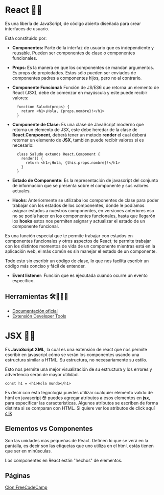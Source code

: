 # React 🎁😘

Es una libería de JavaScript, de código abierto diseñada para crear interfaces de usuario.

Está constituido por:

- __Componentes:__ Parte de la interfaz de usuario que es independiente y reusable. Pueden ser componentes de clase o componentes funcionales.

- __Props:__ Es la manera en que los componentes se mandan argumentos. Es props de propiedades. Estos sólo pueden ser enviados de componentes padres a componentes hijos, pero no al contrario.

- __Componente Funcional:__ Función de JS/ES6 que retorna un elemento de React (JSX), debe de comenzar en mayúscula y este puede recibir valores:

        function Saludo(props) {
          return <h1>¡Hola, {props.nombre}!</h1>
        }

- __Componente de Clase:__ Es una clase de JavaScript moderno que retorna un elemento de JSX, este debe heredar de la clase de __React.Component__, deberá tener un metodo __render__ el cual deberá retornar un elemento de __JSX__, también puede recibir valores si es necesario:

        class Saludo extends React.Component {
          render() {
            return <h1>¡Hola, {this.props.nombre}!</h1>
          }
        }

- __Estado de Componente:__ Es la representación de javascript del conjunto de información que se presenta sobre el componente y sus valores actuales.

- __Hooks__:  Anteriormente se utilizaba los componentes de clase para poder trabajar con los estados de los componentes, donde le podíamos asignar estados a nuestros componentes, en versiones anteriores eso no se podía hacer en los componentes funcionales, hasta que llegarón los __hooks__ estos nos permiten asignar y actualizar el estado de un componente funcional.

Es una función especial que te permite trabajar con estados en componentes funcionales y otros aspectos de React; te permite trabajar con los distintos momentos de vida de un componente mientras está en la aplicación web, el más común es sin manejar el estado de un componente.   

Todo esto sin escribir un código de clase, lo que nos facilita escribir un código más conciso y fácil de entender.

- __Event listener:__ Función que es ejecutada cuando ocurre un evento específico.

## Herramientas 🛠👷🏾‍♂️

- [Documentación oficial](https://es.reactjs.org/docs/getting-started.html)
- [Extensión Developer Tools](https://chrome.google.com/webstore/detail/react-developer-tools/fmkadmapgofadopljbjfkapdkoienihi?hl=es)


# JSX 💪🏾

Es __JavaScript XML__, la cual es una extensión de react que nos permite escribir en javascript cómo se verán los componentes usando una estructura similar a HTML. Su estructura, no necesariamente su estilo.

Esto nos permite una mejor visualización de su estructura y los errores y advertencia serán de mayor utilidad.

    const h1 = <h1>Hola mundo</h1>

Es decir con esta tegnología puedes utilizar cualquier elemento valido de html en javascript 😳 puedes agregar atributos a esos elementos en __jsx__, para especificar las características. Algunos atributos se escriben de forma distinta si se comparan con HTML. Si quiere ver los atributos de click aquí [clik](https://react-cn.github.io/react/docs/tags-and-attributes.html)

## Elementos vs Componentes

Son las unidades más pequeñas de React. Definen lo que se verá en la pantalla, es decir son las etiquetas que uno utiliza en el html, estás tienen que ser en minúsculas.

Los componentes en React están "hechos" de elementos.

## Páginas 

[Clon FreeCodeCamp](https://digovil-freecodecamp.netlify.app)

